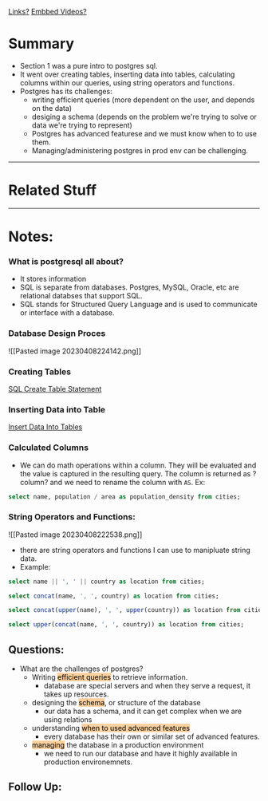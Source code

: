 [Links?](#)
[Embbed Videos?](#)
# Summary
- Section 1 was a pure intro to postgres sql.
- It went over creating tables, inserting data into tables, calculating columns within our queries, using string operators and functions.
- Postgres has its challenges:
	- writing efficient queries (more dependent on the user, and depends on the data)
	- desiging a schema (depends on the problem we're trying to solve or data we're trying to represent)
	- Postgres has advanced featurese and we must know when to to use them.
	- Managing/administering postgres in prod env can be challenging.
----

# Related Stuff

----
# Notes:
### What is postgresql all about?
- It stores information
- SQL is separate from databases. Postgres, MySQL, Oracle, etc are relational databses that support SQL.
- SQL stands for Structured Query Language and is used to communicate or interface with a database.
### Database Design Proces
![[Pasted image 20230408224142.png]]
### Creating Tables
[SQL Create Table Statement](https://www.w3schools.com/sql/sql_create_table.asp)
### Inserting Data into Table
[Insert Data Into Tables](https://www.postgresqltutorial.com/postgresql-tutorial/postgresql-insert/)
### Calculated Columns
- We can do math operations within a column. They will be evaluated and the value is captured in the resulting query. The column is returned as ?column? and we need to rename the column with `AS`.
Ex:
```sql
select name, population / area as population_density from cities;
```
### String Operators and Functions:
![[Pasted image 20230408222538.png]]
- there are string operators and functions I can use to manipluate string data.
- Example:
```sql
select name || ', ' || country as location from cities;

select concat(name, ', ', country) as location from cities;

select concat(upper(name), ', ', upper(country)) as location from cities;

select upper(concat(name, ', ', country)) as location from cities;
```
## Questions:
- What are the challenges of postgres?
	- Writing <mark style="background: #FFB86CA6;">efficient queries</mark> to retrieve information.
		- database are special servers and when they serve a request, it takes up resources. 
	- designing the <mark style="background: #FFB86CA6;">schema</mark>, or structure of the database
		- our data has a schema, and it can get complex when we are using relations
	- understanding <mark style="background: #FFB86CA6;">when to used advanced features</mark>
		 - every database has their own or similar set of advanced features.
	- <mark style="background: #FFB86CA6;">managing</mark> the database in a production environment
		- we need to run our database and have it highly available in production environemnets.

## Follow Up:
